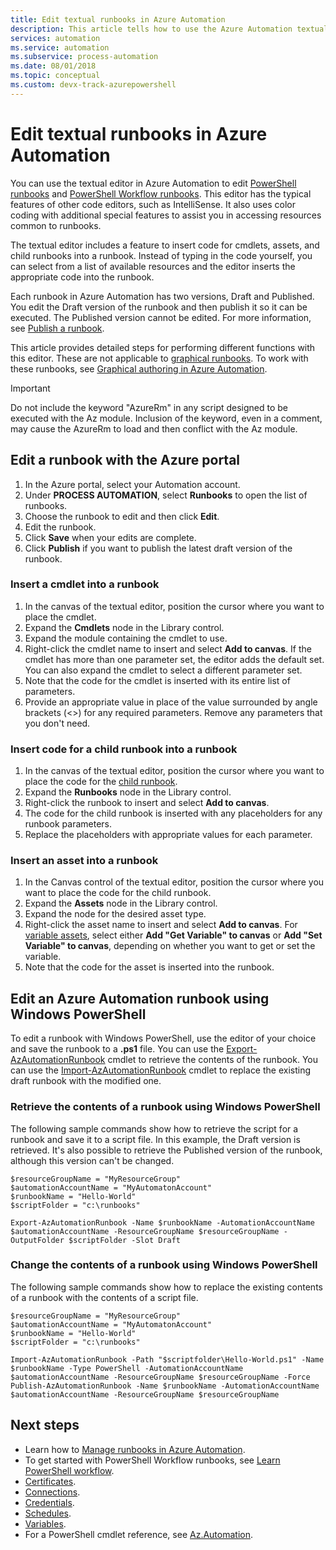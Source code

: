 ```yaml
---
title: Edit textual runbooks in Azure Automation
description: This article tells how to use the Azure Automation textual editor to work with PowerShell and PowerShell Workflow runbooks.
services: automation
ms.service: automation
ms.subservice: process-automation
ms.date: 08/01/2018
ms.topic: conceptual 
ms.custom: devx-track-azurepowershell
---
```


# Edit textual runbooks in Azure Automation

You can use the textual editor in Azure Automation to edit [PowerShell runbooks](automation-runbook-types.md#powershell-runbooks) and [PowerShell Workflow runbooks](automation-runbook-types.md#powershell-workflow-runbooks). This editor has the typical features of other code editors, such as IntelliSense. It also uses color coding with additional special features to assist you in accessing resources common to runbooks.

The textual editor includes a feature to insert code for cmdlets, assets, and child runbooks into a runbook. Instead of typing in the code yourself, you can select from a list of available resources and the editor inserts the appropriate code into the runbook.

Each runbook in Azure Automation has two versions, Draft and Published. You edit the Draft version of the runbook and then publish it so it can be executed. The Published version cannot be edited. For more information, see [Publish a runbook](manage-runbooks.md#publish-a-runbook).

This article provides detailed steps for performing different functions with this editor. These are not applicable to [graphical runbooks](automation-runbook-types.md#graphical-runbooks). To work with these runbooks, see [Graphical authoring in Azure Automation](automation-graphical-authoring-intro.md).

> [!IMPORTANT] 
> Do not include the keyword "AzureRm" in any script designed to be executed with the Az module. Inclusion of the keyword, even in a comment, may cause the AzureRm to load and then conflict with the Az module.

## Edit a runbook with the Azure portal

1. In the Azure portal, select your Automation account.
2. Under **PROCESS AUTOMATION**, select **Runbooks** to open the list of runbooks.
3. Choose the runbook to edit and then click **Edit**.
4. Edit the runbook.
5. Click **Save** when your edits are complete.
6. Click **Publish** if you want to publish the latest draft version of the runbook.

### Insert a cmdlet into a runbook

1. In the canvas of the textual editor, position the cursor where you want to place the cmdlet.
2. Expand the **Cmdlets** node in the Library control.
3. Expand the module containing the cmdlet to use.
4. Right-click the cmdlet name to insert and select **Add to canvas**. If the cmdlet has more than one parameter set, the editor adds the default set. You can also expand the cmdlet to select a different parameter set.
5. Note that the code for the cmdlet is inserted with its entire list of parameters.
6. Provide an appropriate value in place of the value surrounded by angle brackets (<>) for any required parameters. Remove any parameters that you don't need.

### Insert code for a child runbook into a runbook

1. In the canvas of the textual editor, position the cursor where you want to place the code for the [child runbook](automation-child-runbooks.md).
2. Expand the **Runbooks** node in the Library control.
3. Right-click the runbook to insert and select **Add to canvas**.
4. The code for the child runbook is inserted with any placeholders for any runbook parameters.
5. Replace the placeholders with appropriate values for each parameter.

### Insert an asset into a runbook

1. In the Canvas control of the textual editor, position the cursor where you want to place the code for the child runbook.
2. Expand the **Assets** node in the Library control.
3. Expand the node for the desired asset type.
4. Right-click the asset name to insert and select **Add to canvas**. For [variable assets](./shared-resources/variables.md), select either **Add "Get Variable" to canvas** or **Add "Set Variable" to canvas**, depending on whether you want to get or set the variable.
5. Note that the code for the asset is inserted into the runbook.

## Edit an Azure Automation runbook using Windows PowerShell

To edit a runbook with Windows PowerShell, use the editor of your choice and save the runbook to a **.ps1** file. You can use the [Export-AzAutomationRunbook](/powershell/module/Az.Automation/Export-AzAutomationRunbook) cmdlet to retrieve the contents of the runbook. You can use the  [Import-AzAutomationRunbook](/powershell/module/Az.Automation/import-azautomationrunbook) cmdlet to replace the existing draft runbook with the modified one.

### Retrieve the contents of a runbook using Windows PowerShell

The following sample commands show how to retrieve the script for a runbook and save it to a script file. In this example, the Draft version is retrieved. It's also possible to retrieve the Published version of the runbook, although this version can't be changed.

```powershell-interactive
$resourceGroupName = "MyResourceGroup"
$automationAccountName = "MyAutomatonAccount"
$runbookName = "Hello-World"
$scriptFolder = "c:\runbooks"

Export-AzAutomationRunbook -Name $runbookName -AutomationAccountName $automationAccountName -ResourceGroupName $resourceGroupName -OutputFolder $scriptFolder -Slot Draft
```

### Change the contents of a runbook using Windows PowerShell

The following sample commands show how to replace the existing contents of a runbook with the contents of a script file. 

```powershell-interactive
$resourceGroupName = "MyResourceGroup"
$automationAccountName = "MyAutomatonAccount"
$runbookName = "Hello-World"
$scriptFolder = "c:\runbooks"

Import-AzAutomationRunbook -Path "$scriptfolder\Hello-World.ps1" -Name $runbookName -Type PowerShell -AutomationAccountName $automationAccountName -ResourceGroupName $resourceGroupName -Force
Publish-AzAutomationRunbook -Name $runbookName -AutomationAccountName $automationAccountName -ResourceGroupName $resourceGroupName
```

## Next steps

* Learn how to [Manage runbooks in Azure Automation](manage-runbooks.md).
* To get started with PowerShell Workflow runbooks, see [Learn PowerShell workflow](automation-powershell-workflow.md).
* [Certificates](./shared-resources/certificates.md).
* [Connections](automation-connections.md).
* [Credentials](./shared-resources/credentials.md).
* [Schedules](./shared-resources/schedules.md).
* [Variables](./shared-resources/variables.md).
* For a PowerShell cmdlet reference, see [Az.Automation](/powershell/module/az.automation).
